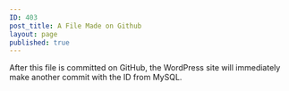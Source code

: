 ```yaml
---
ID: 403
post_title: A File Made on Github
layout: page
published: true
---
```

After this file is committed on GitHub, the WordPress site will immediately make another commit with the ID from MySQL.